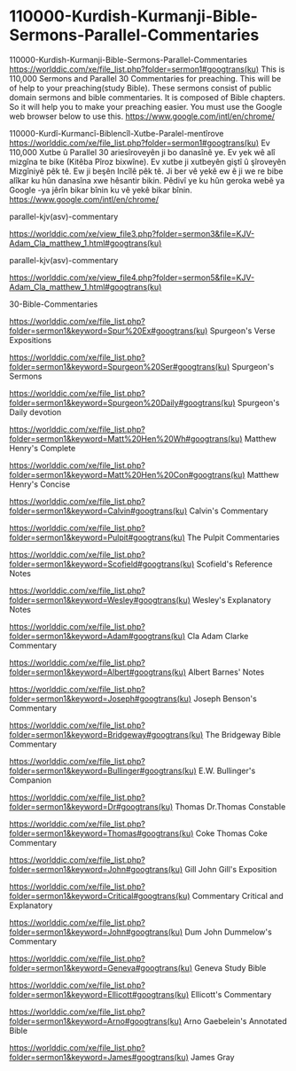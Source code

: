 # 110000-Kurdish-Kurmanji-Bible-Sermons-Parallel-Commentaries
110000-Kurdish-Kurmanji-Bible-Sermons-Parallel-Commentaries
https://worlddic.com/xe/file_list.php?folder=sermon1#googtrans(ku) 
This is 110,000 Sermons and Parallel 30 Commentaries for preaching. 
This will be of help to your preaching(study Bible). 
These sermons consist of public domain sermons and bible commentaries. 
It is composed of Bible chapters. 
So it will help you to make your preaching easier.
You must use the Google web browser below to use this.
https://www.google.com/intl/en/chrome/

110000-Kurdî-Kurmancî-Biblencîl-Xutbe-Paralel-mentîrove
https://worlddic.com/xe/file_list.php?folder=sermon1#googtrans(ku)
Ev 110,000 Xutbe û Parallel 30 ariesîroveyên ji bo danasînê ye.
Ev yek wê alî mizgîna te bike (Kitêba Pîroz bixwîne).
Ev xutbe ji xutbeyên giştî û şîroveyên Mizgîniyê pêk tê.
Ew ji beşên Incîlê pêk tê.
Ji ber vê yekê ew ê ji we re bibe alîkar ku hûn danasîna xwe hêsantir bikin.
Pêdivî ye ku hûn geroka webê ya Google -ya jêrîn bikar bînin ku vê yekê bikar bînin.
https://www.google.com/intl/en/chrome/


parallel-kjv(asv)-commentary

https://worlddic.com/xe/view_file3.php?folder=sermon3&file=KJV-Adam_Cla_matthew_1.html#googtrans(ku) 

parallel-kjv(asv)-commentary

https://worlddic.com/xe/view_file4.php?folder=sermon5&file=KJV-Adam_Cla_matthew_1.html#googtrans(ku)

30-Bible-Commentaries

 https://worlddic.com/xe/file_list.php?folder=sermon1&keyword=Spur%20Ex#googtrans(ku) Spurgeon's Verse Expositions 
 
 https://worlddic.com/xe/file_list.php?folder=sermon1&keyword=Spurgeon%20Ser#googtrans(ku) Spurgeon's Sermons 
 
 https://worlddic.com/xe/file_list.php?folder=sermon1&keyword=Spurgeon%20Daily#googtrans(ku) Spurgeon's Daily devotion 
 
 https://worlddic.com/xe/file_list.php?folder=sermon1&keyword=Matt%20Hen%20Wh#googtrans(ku) Matthew Henry's Complete 
 
 https://worlddic.com/xe/file_list.php?folder=sermon1&keyword=Matt%20Hen%20Con#googtrans(ku) Matthew Henry's Concise 


 https://worlddic.com/xe/file_list.php?folder=sermon1&keyword=Calvin#googtrans(ku) Calvin's Commentary  
 
 https://worlddic.com/xe/file_list.php?folder=sermon1&keyword=Pulpit#googtrans(ku) The Pulpit Commentaries 
 
 https://worlddic.com/xe/file_list.php?folder=sermon1&keyword=Scofield#googtrans(ku) Scofield's Reference Notes  
 
 https://worlddic.com/xe/file_list.php?folder=sermon1&keyword=Wesley#googtrans(ku) Wesley's Explanatory Notes 
 
 https://worlddic.com/xe/file_list.php?folder=sermon1&keyword=Adam#googtrans(ku) Cla Adam Clarke Commentary 
 

 https://worlddic.com/xe/file_list.php?folder=sermon1&keyword=Albert#googtrans(ku) Albert Barnes' Notes 
 
 https://worlddic.com/xe/file_list.php?folder=sermon1&keyword=Joseph#googtrans(ku) Joseph Benson's Commentary 
 
 https://worlddic.com/xe/file_list.php?folder=sermon1&keyword=Bridgeway#googtrans(ku) The Bridgeway Bible Commentary 
 
 https://worlddic.com/xe/file_list.php?folder=sermon1&keyword=Bullinger#googtrans(ku) E.W. Bullinger's Companion 
 
 https://worlddic.com/xe/file_list.php?folder=sermon1&keyword=Dr#googtrans(ku) Thomas Dr.Thomas Constable 
 
 
 https://worlddic.com/xe/file_list.php?folder=sermon1&keyword=Thomas#googtrans(ku) Coke Thomas Coke Commentary 
 
 https://worlddic.com/xe/file_list.php?folder=sermon1&keyword=John#googtrans(ku) Gill John Gill's Exposition 
 
 https://worlddic.com/xe/file_list.php?folder=sermon1&keyword=Critical#googtrans(ku) Commentary Critical and Explanatory 
 
 https://worlddic.com/xe/file_list.php?folder=sermon1&keyword=John#googtrans(ku) Dum John Dummelow's Commentary 
 
 https://worlddic.com/xe/file_list.php?folder=sermon1&keyword=Geneva#googtrans(ku) Geneva Study Bible 
 
 
 https://worlddic.com/xe/file_list.php?folder=sermon1&keyword=Ellicott#googtrans(ku) Ellicott's Commentary 
 
 https://worlddic.com/xe/file_list.php?folder=sermon1&keyword=Arno#googtrans(ku) Arno Gaebelein's Annotated Bible 
 
 https://worlddic.com/xe/file_list.php?folder=sermon1&keyword=James#googtrans(ku) James Gray 
 
 
